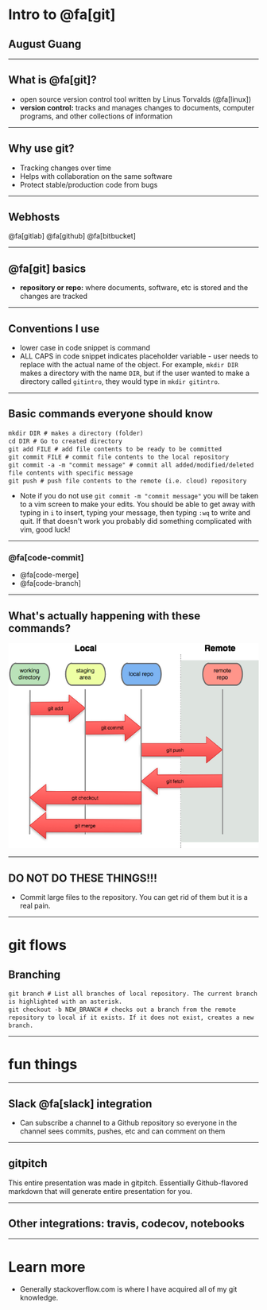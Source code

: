 # Intro to @fa[git]
## August Guang

---

## What is @fa[git]?

 * open source version control tool written by Linus Torvalds (@fa[linux])
 * **version control:** tracks and manages changes to documents, computer programs, and other collections of information

---

## Why use git?

 * Tracking changes over time
 * Helps with collaboration on the same software
 * Protect stable/production code from bugs

---

## Webhosts

@fa[gitlab]
@fa[github]
@fa[bitbucket]

---

## @fa[git] basics

 * **repository or repo:** where documents, software, etc is stored and the changes are tracked

---

## Conventions I use

 * lower case in code snippet is command
 * ALL CAPS in code snippet indicates placeholder variable - user needs to replace with the actual name of the object. For example, `mkdir DIR` makes a directory with the name `DIR`, but if the user wanted to make a directory called `gitintro`, they would type in `mkdir gitintro`.

---

## Basic commands everyone should know

```
mkdir DIR # makes a directory (folder)
cd DIR # Go to created directory
git add FILE # add file contents to be ready to be committed
git commit FILE # commit file contents to the local repository
git commit -a -m "commit message" # commit all added/modified/deleted file contents with specific message
git push # push file contents to the remote (i.e. cloud) repository
```

 * Note if you do not use `git commit -m "commit message"` you will be taken to a vim screen to make your edits. You should be able to get away with typing in `i` to insert, typing your message, then typing `:wq` to write and quit. If that doesn't work you probably did something complicated with vim, good luck!

---

### @fa[code-commit]

 * @fa[code-merge]
 * @fa[code-branch]

---

## What's actually happening with these commands?

![](img/git-local-remotes.png)

---

## DO NOT DO THESE THINGS!!!

 * Commit large files to the repository. You can get rid of them but it is a real pain.

---

# git flows

## Branching

```
git branch # List all branches of local repository. The current branch is highlighted with an asterisk.
git checkout -b NEW_BRANCH # checks out a branch from the remote repository to local if it exists. If it does not exist, creates a new branch.
```

---

# fun things

---

## Slack @fa[slack] integration

 * Can subscribe a channel to a Github repository so everyone in the channel sees commits, pushes, etc and can comment on them

---

## gitpitch

This entire presentation was made in gitpitch. Essentially Github-flavored markdown that will generate entire presentation for you.

---

## Other integrations: travis, codecov, notebooks

---

# Learn more

 * Generally stackoverflow.com is where I have acquired all of my git knowledge.